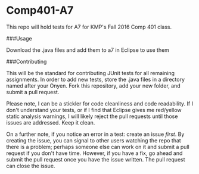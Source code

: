 # Comp401-A7

This repo will hold tests for A7 for KMP's Fall 2016 Comp 401 class.

###Usage

Download the .java files and add them to a7 in Eclipse to use them

###Contributing

This will be the standard for contributing JUnit tests for all remaining assignments. In order to add new tests, store the .java files in a directory named after your Onyen. Fork this repository, add your new folder, and submit a pull request.

Please note, I can be a stickler for code cleanliness and code readability. If I don't understand your tests, or if I find that Eclipse gives me red/yellow static analysis warnings, I will likely reject the pull requests until those issues are addressed. Keep it clean.

On a further note, if you notice an error in a test: create an issue _first_. By creating the issue, you can signal to other users watching the repo that there is a problem; perhaps someone else can work on it and submit a pull request if you don't have time. However, if you have a fix, go ahead and submit the pull request once you have the issue written. The pull request can close the issue.
